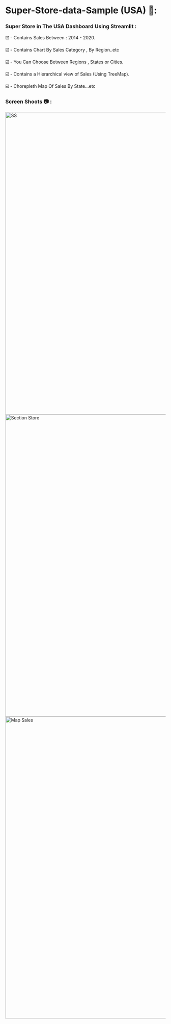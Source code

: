 # Super-Store-data-Sample (USA) 🏬:

### Super Store in The USA Dashboard Using Streamlit :
 

☑️ - Contains Sales Between : 2014 - 2020.

☑️ - Contains Chart By Sales Category , By Region..etc

☑️ - You Can Choose Between Regions , States or Cities.

☑️ - Contains a Hierarchical view of Sales (Using TreeMap).

☑️ - Chorepleth Map Of Sales By State...etc


### Screen Shoots 📷 :


<img width="948" alt="SS" src="https://github.com/moadhamousti/Super-Store-data/assets/118165767/76f3fba9-ff52-4c7d-b48d-81b5f11f0fd5">

<img width="948" alt="Section Store" src="https://github.com/moadhamousti/Super-Store-data/assets/118165767/31c6c690-c147-4b9c-b98e-5a0649f68f84">

<img width="947" alt="Map Sales" src="https://github.com/moadhamousti/Super-Store-data/assets/118165767/23702101-54cd-408d-9b69-bc999b9761cd">
